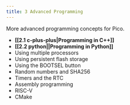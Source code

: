 ```yaml
---
title: 3 Advanced Programming
---
```

More advanced programming concepts for Pico.

- **[[2.1 c-plus-plus|Programming in C++]]**
- **[[2.2 python||Programming in Python]]**
- Using multiple processors
- Using persistent flash storage
- Using the BOOTSEL button
- Random numbers and SHA256
- Timers and the RTC
- Assembly programming
- RISC-V
- CMake